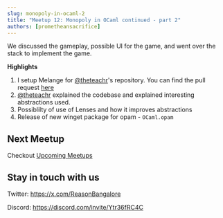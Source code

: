 ```yaml
---
slug: monopoly-in-ocaml-2
title: "Meetup 12: Monopoly in OCaml continued - part 2"
authors: [prometheansacrifice]
---
```


We discussed the gameplay, possible UI for the game, and went over the stack to implement the game.

**Highlights**

1. I setup Melange for [@theteachr](https://github.com/theteachr)'s repository. You can find the pull request [here](https://github.com/theteachr/fortune/pull/1)
2. [@theteachr](https://github.com/theteachr) explained the codebase and explained interesting abstractions used.
3. Possiblilty of use of Lenses and how it improves abstractions
4. Release of new winget package for opam - `OCaml.opam`


## Next Meetup

Checkout [Upcoming Meetups](/upcoming-meetups)

## Stay in touch with us 

Twitter: https://x.com/ReasonBangalore

Discord: https://discord.com/invite/Ytr36fRC4C

